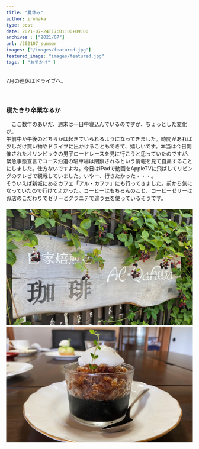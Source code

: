 ```yaml
---
title: "夏休み"
author: irohaka
type: post
date: 2021-07-24T17:01:00+09:00
archives : ["2021/07"]
url: /202107_summer
images: ["/images/featured.jpg"]
featured_image: "images/featured.jpg"
tags: [ "おでかけ" ]
---
```


7月の連休はドライブへ。    
<!--more-->
　  

### 寝たきり卒業なるか

　ここ数年のあいだ、週末は一日中寝込んでいるのですが、ちょっとした変化が。  
午前中か午後のどちらかは起きていられるようになってきました。時間があれば少しだけ買い物やドライブに出かけることもできて、嬉しいです。本当は今日開催されたオリンピックの男子ロードレースを見に行こうと思っていたのですが、緊急事態宣言でコース沿道の駐車場は閉鎖されるという情報を見て自粛することにしました。仕方ないですよね。今日はiPadで動画をAppleTVに飛ばしてリビングのテレビで観戦していました。いやー、行きたかった・・・。  
そういえば新城にあるカフェ「アル・カファ」にも行ってきました。前から気になっていたので行けてよかった。コーヒーはもちろんのこと、コーヒーゼリーはお店のこだわりでゼリーとグラニテで違う豆を使っているそうです。  
　  
![アル・カファとはle cafeみたいな意味。](images/2021-0724-01.jpg)  
![おいしかった。](images/2021-0724-02.jpg)  
